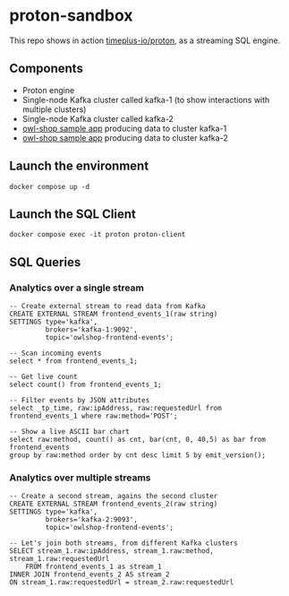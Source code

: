 # proton-sandbox

This repo shows in action [timeplus-io/proton](https://github.com/timeplus-io/proton), as a streaming SQL engine.

## Components

- Proton engine
- Single-node Kafka cluster called kafka-1 (to show interactions with multiple clusters)
- Single-node Kafka cluster called kafka-2
- [owl-shop sample app](https://github.com/cloudhut/owl-shop) producing data to cluster kafka-1
- [owl-shop sample app](https://github.com/cloudhut/owl-shop) producing data to cluster kafka-2


## Launch the environment
```
docker compose up -d
```


## Launch the SQL Client
```
docker compose exec -it proton proton-client
```


## SQL Queries

### Analytics over a single stream

```
-- Create external stream to read data from Kafka
CREATE EXTERNAL STREAM frontend_events_1(raw string)
SETTINGS type='kafka', 
         brokers='kafka-1:9092',
         topic='owlshop-frontend-events';
```

```
-- Scan incoming events
select * from frontend_events_1;
```

```
-- Get live count
select count() from frontend_events_1;
```

```
-- Filter events by JSON attributes
select _tp_time, raw:ipAddress, raw:requestedUrl from frontend_events_1 where raw:method='POST';
```

```
-- Show a live ASCII bar chart
select raw:method, count() as cnt, bar(cnt, 0, 40,5) as bar from frontend_events
group by raw:method order by cnt desc limit 5 by emit_version();
```


### Analytics over multiple streams

```
-- Create a second stream, agains the second cluster
CREATE EXTERNAL STREAM frontend_events_2(raw string)
SETTINGS type='kafka', 
         brokers='kafka-2:9093',
         topic='owlshop-frontend-events';
```

```
-- Let's join both streams, from different Kafka clusters
SELECT stream_1.raw:ipAddress, stream_1.raw:method, stream_1.raw:requestedUrl 
    FROM frontend_events_1 as stream_1
INNER JOIN frontend_events_2 AS stream_2
ON stream_1.raw:requestedUrl = stream_2.raw:requestedUrl
```